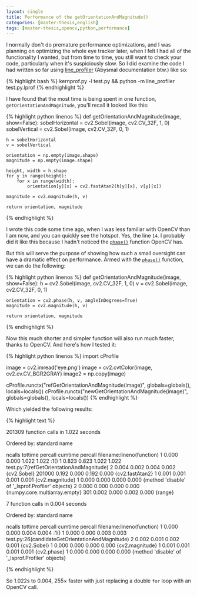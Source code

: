 ```yaml
---
layout: single
title: Performance of the getOrientationAndMagnitude()
categories: [master-thesis,english]
tags: [master-thesis,opencv,python,performance]
---
```


I normally don't do premature performance optimizations, and I was planning on optimizing the whole eye tracker
later, when I felt I had all of the functionality I wanted, but from time to time, you still want to check your 
code, particularly when it's suspiciously slow. So I did examine the code I had written so far using 
[line_profiler](http://packages.python.org/line_profiler/) (Abysmal documentation btw.) like so:

{% highlight bash %}
kernprof.py -l test.py && python -m line_profiler test.py.lprof
{% endhighlight %}

I have found that the most time is being spent in one function, `getOrientationAndMagnitude`, you'll recall it
looked like this:

{% highlight python linenos %}
def getOrientationAndMagnitude(image, show=False):
    sobelHorizontal = cv2.Sobel(image, cv2.CV_32F, 1, 0)
    sobelVertical = cv2.Sobel(image, cv2.CV_32F, 0, 1)

    h = sobelHorizontal
    v = sobelVertical

    orientation = np.empty(image.shape)
    magnitude = np.empty(image.shape)

    height, width = h.shape
    for y in range(height):
        for x in range(width):
            orientation[y][x] = cv2.fastAtan2(h[y][x], v[y][x])

    magnitude = cv2.magnitude(h, v)

    return orientation, magnitude
{% endhighlight %}

I wrote this code some time ago, when I was less familiar with OpenCV than I am now, and you can quickly see
the hotspot. Yes, the line `14`. I probably did it like this because I hadn't noticed the 
[`phase()`](http://docs.opencv.org/modules/core/doc/operations_on_arrays.html#phase) function OpenCV has.

But this will serve the purpose of showing how such a small oversight can have a dramatic effect on performance.
Armed with the [`phase()`](http://docs.opencv.org/modules/core/doc/operations_on_arrays.html#phase) function,
we can do the following:

{% highlight python linenos %}
def getOrientationAndMagnitude(image, show=False):
    h = cv2.Sobel(image, cv2.CV_32F, 1, 0)
    v = cv2.Sobel(image, cv2.CV_32F, 0, 1)

    orientation = cv2.phase(h, v, angleInDegrees=True)
    magnitude = cv2.magnitude(h, v)

    return orientation, magnitude
{% endhighlight %}

Now this much shorter and simpler function will also run much faster, thanks to OpenCV. And here's how I tested
it:

{% highlight python linenos %}
import cProfile

image = cv2.imread('eye.png')
image = cv2.cvtColor(image, cv2.cv.CV_BGR2GRAY)
image2 = np.copy(image)

cProfile.runctx("refGetOrientationAndMagnitude(image)", globals=globals(), locals=locals())
cProfile.runctx("newGetOrientationAndMagnitude(image)", globals=globals(), locals=locals())
{% endhighlight %}

Which yielded the following results:

{% highlight text %}

201309 function calls in 1.022 seconds

Ordered by: standard name

ncalls  tottime  percall  cumtime  percall filename:lineno(function)
     1    0.000    0.000    1.022    1.022 <string>:1(<module>)
     1    0.823    0.823    1.022    1.022 test.py:7(refGetOrientationAndMagnitude)
     2    0.004    0.002    0.004    0.002 {cv2.Sobel}
201000    0.192    0.000    0.192    0.000 {cv2.fastAtan2}
     1    0.001    0.001    0.001    0.001 {cv2.magnitude}
     1    0.000    0.000    0.000    0.000 {method 'disable' of '_lsprof.Profiler' objects}
     2    0.000    0.000    0.000    0.000 {numpy.core.multiarray.empty}
   301    0.002    0.000    0.002    0.000 {range}


7 function calls in 0.004 seconds

Ordered by: standard name

ncalls  tottime  percall  cumtime  percall filename:lineno(function)
    1    0.000    0.000    0.004    0.004 <string>:1(<module>)
    1    0.000    0.000    0.003    0.003 test.py:26(candidateGetOrientationAndMagnitude)
    2    0.002    0.001    0.002    0.001 {cv2.Sobel}
    1    0.000    0.000    0.000    0.000 {cv2.magnitude}
    1    0.001    0.001    0.001    0.001 {cv2.phase}
    1    0.000    0.000    0.000    0.000 {method 'disable' of '_lsprof.Profiler' objects}

{% endhighlight %}

So 1.022s to 0.004, 255&times; faster with just replacing a double `for` loop with an OpenCV call.
